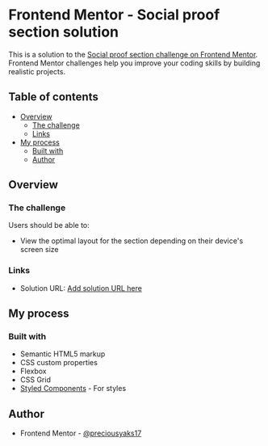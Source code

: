 # Frontend Mentor - Social proof section solution

This is a solution to the [Social proof section challenge on Frontend Mentor](https://www.frontendmentor.io/challenges/social-proof-section-6e0qTv_bA). Frontend Mentor challenges help you improve your coding skills by building realistic projects. 

## Table of contents

- [Overview](#overview)
  - [The challenge](#the-challenge)
   - [Links](#links)
- [My process](#my-process)
  - [Built with](#built-with)
   - [Author](#author)
 
 
## Overview

### The challenge

Users should be able to:

- View the optimal layout for the section depending on their device's screen size

 
### Links

- Solution URL: [Add solution URL here](https://your-solution-url.com)
 
## My process

### Built with

- Semantic HTML5 markup
- CSS custom properties
- Flexbox
- CSS Grid
- [Styled Components](https://styled-components.com/) - For styles

 
 ## Author

 - Frontend Mentor - [@preciousyaks17](https://www.frontendmentor.io/profile/preciousyaks17)
 
 
